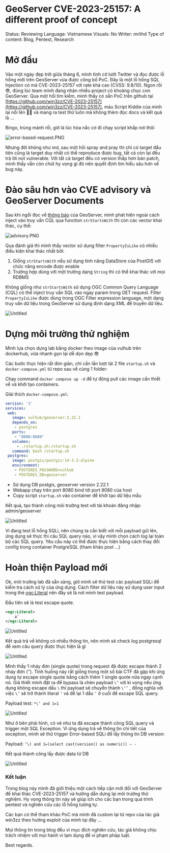 # GeoServer CVE-2023-25157: A different proof of concept

Status: Reviewing
Language: Vietnamese
Visuals: No
Writer: mrlihd
Type of content: Blog, Pentest, Research

# Mở đầu

Vào một ngày đẹp trời giữa tháng 6, mình tình cờ lướt Twitter và đọc được lỗ hổng mới trên GeoServer vừa được công bố PoC. Đây là một lỗ hổng SQL Injection có mã CVE-2023-25157 với rate khá cao (CVSS: 9.8/10). Ngon rồi 😎, đúng lúc team mình đang nhận nhiều project có khoảng chục con GeoServer. Qua một hồi tìm kiếm, mình thấy có sẵn PoC trên github tại [https://github.com/win3zz/CVE-2023-25157](https://github.com/win3zz/CVE-2023-25157), máu Script Kiddie của mình lại nổi lên 🕵️‍♀️ và mang ra test thử luôn mà không thèm đọc docs và kết quả là …

Bingo, trúng mánh rồi, giờ là lúc hóa nắc cơ đi chạy script khắp nơi thôi

![error-based-request.PNG](GeoServer%20CVE-2023-25157%20A%20different%20proof%20of%20conc%2069d48eda72354da4a31784843f78b656/error-based-request.png)

Nhưng đời không như mơ, sau một hồi spray and pray thì chỉ có target đầu tiên cũng là target duy nhất có thể reproduce được bug, tất cả còn lại đều trả lời not vulnerable. Với tất cả target đều có version thấp hơn bản patch, mình thấy vẫn còn chút hy vọng gì đó nên quyết định tìm hiểu sâu hơn về bug này.

# Đào sâu hơn vào CVE advisory và GeoServer Documents

Sau khi ngồi đọc về [thông báo](https://geoserver.org/vulnerability/2023/02/20/ogc-filter-injection.html) của GeoServer, mình phát hiện ngoài cách inject vào truy vấn CQL qua function `strStartsWith` thì còn các vector khai thác, cụ thể:

![advisory.PNG](GeoServer%20CVE-2023-25157%20A%20different%20proof%20of%20conc%2069d48eda72354da4a31784843f78b656/advisory.png)

Qua đánh giá thì mình thấy vector sử dụng filter `PropertyIsLike` có nhiều điều kiện khai thác nhất bởi:

1. Giống `strStartsWith` nếu sử dụng tính năng DataStore của PostGIS với chức năng encode được enable
2. Trường hợp dùng với một trường dạng `String` thì có thể khai thác với mọi RDBMS 

Không giống như `strStartsWith`  sử dụng OGC Common Query Language (CQL) có thể inject truy vấn SQL vào ngay param trong GET request. Filter `PropertyIsLike` được dùng trong OGC Filter expression language, một dạng truy vấn dữ liệu trong GeoServer sử dụng định dạng XML để truyền dữ liệu. 

![Untitled](GeoServer%20CVE-2023-25157%20A%20different%20proof%20of%20conc%2069d48eda72354da4a31784843f78b656/Untitled.png)

# Dựng môi trường thử nghiệm

Mình lựa chọn dựng lab bằng docker theo image của vulhub trên dockerhub, vừa nhanh gọn lại dễ dọn dẹp 😎

Các bước thực hiện rất đơn giản, chỉ cần lần lượt tải 2 file `startup.sh` và `docker-compose.yml` từ repo sau về cùng 1 folder:

[](https://github.com/vulhub/vulhub/tree/master/geoserver/CVE-2023-25157)

Chạy command `docker compose up -d` để tự động pull các image cần thiết về và khởi tạo containers.

 Giải thích `docker-compose.yml`:

```yaml
version: '3'
services:
 web:
   image: vulhub/geoserver:2.22.1
   depends_on:
    - postgres
   ports:
    - "8080:8080"
   volumes:
     - ./startup.sh:/startup.sh
   command: bash /startup.sh
 postgres:
   image: postgis/postgis:14-3.3-alpine
   environment: 
    - POSTGRES_PASSWORD=vulhub
    - POSTGRES_DB=geoserver
```

- Sử dụng DB postgis, geoserver version 2.22.1
- Webapp chạy trên port 8080 bind tới port 8080 của host
- Copy script `startup.sh` vào container để khởi tạo dữ liệu mẫu

Kết quả, tạo thành công môi trường test với tài khoản đăng nhập: admin/geoserver

![Untitled](GeoServer%20CVE-2023-25157%20A%20different%20proof%20of%20conc%2069d48eda72354da4a31784843f78b656/Untitled%201.png)

Vì đang test lỗ hổng SQLi, nên chúng ta cần biết với mỗi payload gửi lên, ứng dụng sẽ thực thi câu SQL query nào, vì vậy mình chọn cách log lại toàn bộ các SQL query. Yêu cầu này có thể được thực hiện bằng cách thay đổi config trong container PostgreSQL (tham khảo post …)

# Hoàn thiện Payload mới

Ok, môi trường lab đã sẵn sàng, giờ mình sẽ thử test các payload SQLi để kiểm tra cách xử lý của ứng dụng. Cách filter dữ liệu này sử dụng user input trong thẻ <ogc:Literal> nên đây sẽ là nơi mình test payload.

Đầu tiên sẽ là test escape quote.

```xml
<ogc:Literal>
	a'
</ogc:Literal>
```

![Untitled](GeoServer%20CVE-2023-25157%20A%20different%20proof%20of%20conc%2069d48eda72354da4a31784843f78b656/Untitled%202.png)

Kết quả trả về không có nhiều thông tin, nên mình sẽ check log postgresql để xem câu query được thực hiện là gì

![Untitled](GeoServer%20CVE-2023-25157%20A%20different%20proof%20of%20conc%2069d48eda72354da4a31784843f78b656/Untitled%203.png)

Mình thấy 1 nháy đơn (single quote) trong request đã được escape thành 2 nháy đơn (’’). Tình huống này rất giống trong một số bài CTF đã gặp khi ứng dụng tự escape single quote bằng cách thêm 1 single quote nữa ngay cạnh nó. Giả thiết mình đặt ra để bypass là chèn payload `\’`  với kì vọng nếu ứng dụng không escape dấu `\` thì payload sẽ chuyển thành `\’’` , đồng nghĩa với việc `\’` sẽ trở thành literal `‘` và để lại 1 dấu `‘` ở cuối để escape SQL query.

Payload test: `*\’ and 1=1` 

![Untitled](GeoServer%20CVE-2023-25157%20A%20different%20proof%20of%20conc%2069d48eda72354da4a31784843f78b656/Untitled%204.png)

Như ở bên phải hình, có vẻ như ta đã escape thành công SQL query và trigger một SQL Exception. Vì ứng dụng trả về thông tin chi tiết của exception, mình sẽ thử trigger Error-based SQLi để lấy thông tin DB version:

Payload: `‘\) and 1=(select cast(version() as numeric)) — -`

Kết quả thành công lấy được data từ DB

![Untitled](GeoServer%20CVE-2023-25157%20A%20different%20proof%20of%20conc%2069d48eda72354da4a31784843f78b656/Untitled%205.png)

### Kết luận

Trong blog này mình đã giới thiệu một cách tiếp cận mới đối với GeoServer để khai thác CVE-2023-25157 và hướng dẫn dựng lại môi trường thử nghiệm. Hy vọng thông tin này sẽ giúp ích cho các bạn trong quá trình pentest và nghiên cứu các lỗ hổng tương tự. 

Các bạn có thể tham khảo PoC mà mình đã custom lại từ repo của tác giả win3zz theo hướng exploit của mình tại đây …

Mọi thông tin trong blog đều vì mục đích nghiên cứu, tác giả không chịu trách nhiệm với mọi hành vi lạm dụng để vi phạm pháp luật.

Best regards.